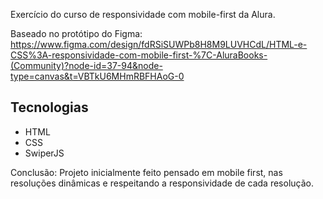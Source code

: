 Exercício do curso de responsividade com mobile-first da Alura. 

Baseado no protótipo do Figma:
https://www.figma.com/design/fdRSiSUWPb8H8M9LUVHCdL/HTML-e-CSS%3A-responsividade-com-mobile-first-%7C-AluraBooks-(Community)?node-id=37-94&node-type=canvas&t=VBTkU6MHmRBFHAoG-0

## Tecnologias
* HTML
* CSS
* SwiperJS

Conclusão: Projeto inicialmente feito pensado em mobile first, nas resoluções dinâmicas e respeitando a responsividade de cada resolução. 
